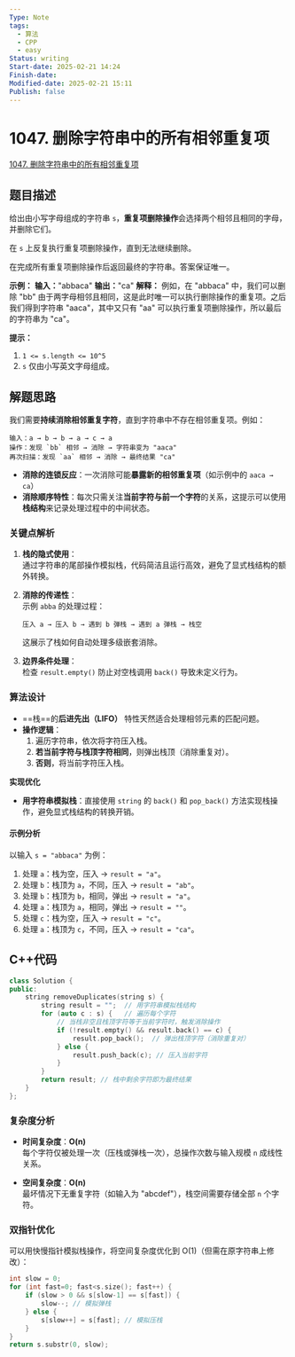 ```yaml
---
Type: Note
tags:
  - 算法
  - CPP
  - easy
Status: writing
Start-date: 2025-02-21 14:24
Finish-date: 
Modified-date: 2025-02-21 15:11
Publish: false
---
```



# 1047. 删除字符串中的所有相邻重复项
[1047. 删除字符串中的所有相邻重复项](https://leetcode.cn/problems/remove-all-adjacent-duplicates-in-string/)

## 题目描述
给出由小写字母组成的字符串 `s`，**重复项删除操作**会选择两个相邻且相同的字母，并删除它们。

在 `s` 上反复执行重复项删除操作，直到无法继续删除。

在完成所有重复项删除操作后返回最终的字符串。答案保证唯一。

**示例：**
**输入：**"abbaca"
**输出：**"ca"
**解释：**
例如，在 "abbaca" 中，我们可以删除 "bb" 由于两字母相邻且相同，这是此时唯一可以执行删除操作的重复项。之后我们得到字符串 "aaca"，其中又只有 "aa" 可以执行重复项删除操作，所以最后的字符串为 "ca"。

**提示：**
1. `1 <= s.length <= 10^5`
2. `s` 仅由小写英文字母组成。

## 解题思路


我们需要**持续消除相邻重复字符**，直到字符串中不存在相邻重复项。例如：

```
输入：a → b → b → a → c → a
操作：发现 `bb` 相邻 → 消除 → 字符串变为 "aaca"
再次扫描：发现 `aa` 相邻 → 消除 → 最终结果 "ca"
```

- **消除的连锁反应**：一次消除可能**暴露新的相邻重复项**（如示例中的 `aaca → ca`）
- **消除顺序特性**：每次只需关注**当前字符与前一个字符**的关系，这提示可以使用**栈结构**来记录处理过程中的中间状态。

### 关键点解析

1. **栈的隐式使用**：  
    通过字符串的尾部操作模拟栈，代码简洁且运行高效，避免了显式栈结构的额外转换。
    
2. **消除的传递性**：  
    示例 `abba` 的处理过程：
    ```
    压入 a → 压入 b → 遇到 b 弹栈 → 遇到 a 弹栈 → 栈空
    ```
    这展示了栈如何自动处理多级嵌套消除。
    
3. **边界条件处理**：  
    检查 `result.empty()` 防止对空栈调用 `back()` 导致未定义行为。


### 算法设计

- ==栈==的**后进先出（LIFO）** 特性天然适合处理相邻元素的匹配问题。
- **操作逻辑**：
    1. 遍历字符串，依次将字符压入栈。
    2. **若当前字符与栈顶字符相同**，则弹出栈顶（消除重复对）。
    3. **否则**，将当前字符压入栈。

**实现优化**
- **用字符串模拟栈**：直接使用 `string` 的 `back()` 和 `pop_back()` 方法实现栈操作，避免显式栈结构的转换开销。


#### 示例分析

以输入 `s = "abbaca"` 为例：

1. 处理 `a`：栈为空，压入 → `result = "a"`。
2. 处理 `b`：栈顶为 `a`，不同，压入 → `result = "ab"`。
3. 处理 `b`：栈顶为 `b`，相同，弹出 → `result = "a"`。
4. 处理 `a`：栈顶为 `a`，相同，弹出 → `result = ""`。
5. 处理 `c`：栈为空，压入 → `result = "c"`。
6. 处理 `a`：栈顶为 `c`，不同，压入 → `result = "ca"`。


## C++代码

```cpp
class Solution {
public:
    string removeDuplicates(string s) {
        string result = "";  // 用字符串模拟栈结构
        for (auto c : s) {   // 遍历每个字符
            // 当栈非空且栈顶字符等于当前字符时，触发消除操作
            if (!result.empty() && result.back() == c) {
                result.pop_back();  // 弹出栈顶字符（消除重复对）
            } else {
                result.push_back(c); // 压入当前字符
            }
        }
        return result; // 栈中剩余字符即为最终结果
    }
};
```

### 复杂度分析

- **时间复杂度**：**O(n)**  
    每个字符仅被处理一次（压栈或弹栈一次），总操作次数与输入规模 `n` 成线性关系。

- **空间复杂度**：**O(n)**  
    最坏情况下无重复字符（如输入为 "abcdef"），栈空间需要存储全部 `n` 个字符。
    


### 双指针优化
可以用快慢指针模拟栈操作，将空间复杂度优化到 O(1)（但需在原字符串上修改）：

```cpp
int slow = 0;
for (int fast=0; fast<s.size(); fast++) {
	if (slow > 0 && s[slow-1] == s[fast]) {
		slow--; // 模拟弹栈
	} else {
		s[slow++] = s[fast]; // 模拟压栈
	}
}
return s.substr(0, slow);
```

    





